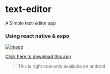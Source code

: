 # text-editor

A Simple text-editor app
### Using react native & expo

[![image](https://www.linkpicture.com/q/Screenshot-109_1.png)](https://www.linkpicture.com/view.php?img=LPic5f7035f3ae8021924237462)

[Click here to download this app](https://drive.google.com/file/d/1Cz1jPg0IVnaVvJQR36l2JFT_QDc24sx1/view)

> This is right now only available on android
